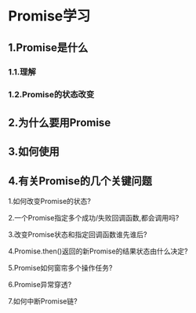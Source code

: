 # Promise学习

## 1.Promise是什么

### 1.1.理解

### 1.2.Promise的状态改变

## 2.为什么要用Promise

## 3.如何使用

## 4.有关Promise的几个关键问题

  1.如何改变Promise的状态?

  2.一个Promise指定多个成功/失败回调函数,都会调用吗?

  3.改变Promise状态和指定回调函数谁先谁后?

  4.Promise.then()返回的新Promise的结果状态由什么决定?

  5.Promise如何窗帘多个操作任务?

  6.Promise异常穿透?

  7.如何中断Promise链?
